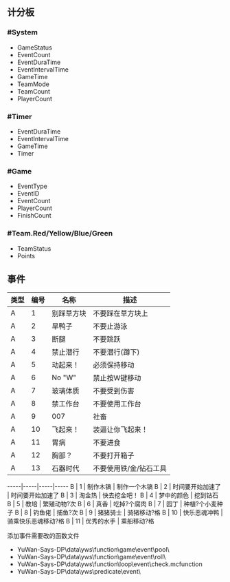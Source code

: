 
## 计分板

### #System

 - GameStatus
 - EventCount
 - EventDuraTime
 - EventIntervalTime
 - GameTime
 - TeamMode
 - TeamCount
 - PlayerCount

### #Timer

 - EventDuraTime
 - EventIntervalTime
 - GameTime
 - Timer


### #Game

 - EventType
 - EventID
 - EventCount
 - PlayerCount
 - FinishCount

### #Team.Red/Yellow/Blue/Green

 - TeamStatus
 - Points


## 事件

类型 | 编号 | 名称 | 描述
--- | --- | --- | ---
A | 1 | 别踩草方块 | 不要踩在草方块上
A | 2 | 旱鸭子 |不要止游泳
A | 3 | 断腿 | 不要跳跃
A | 4 | 禁止潜行 | 不要潜行(蹲下)
A | 5 | 动起来！ | 必须保持移动
A | 6 | No "W" | 禁止按W键移动
A | 7 | 玻璃体质 | 不要受到伤害
A | 8 | 禁工作台 | 不要使用工作台
A | 9 | 007 | 社畜
A | 10 | 飞起来！ | 装逼让你飞起来！
A | 11 | 胃病 | 不要进食
A | 12 | 胸部？ | 不要打开箱子
A | 13 | 石器时代 | 不要使用铁/金/钻石工具

-----|-----|-----|-----
B | 1 | 制作木镐 | 制作一个木镐
B | 2 | 时间要开始加速了 | 时间要开始加速了
B | 3 | 淘金热 | 快去挖金吧！
B | 4 | 梦中的颜色 | 挖到钻石
B | 5 | 教培 | 繁殖动物?次
B | 6 | 真香 | 吃掉?个腐肉
B | 7 | 园丁 | 种植?个小麦种子
B | 8 | 钓鱼佬 | 捕鱼?次
B | 9 | 猪猪骑士 | 骑猪移动?格
B | 10 | 快乐恶魂冲鸭 | 骑乘快乐恶魂移动?格
B | 11 | 优秀的水手 | 乘船移动?格

添加事件需要改的函数文件

 - YuWan-Says-DP\data\yws\function\game\event\pool\
 - YuWan-Says-DP\data\yws\function\game\event\roll\
 - YuWan-Says-DP\data\yws\function\loop\event\check.mcfunction
 - YuWan-Says-DP\data\yws\predicate\event\